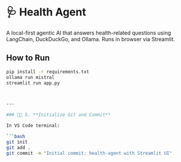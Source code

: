 # 🩺 Health Agent

A local-first agentic AI that answers health-related questions using LangChain, DuckDuckGo, and Ollama. Runs in browser via Streamlit.

## How to Run

```bash
pip install -r requirements.txt
ollama run mistral
streamlit run app.py



---

### 🧑‍💻 5. **Initialize Git and Commit**

In VS Code terminal:

```bash
git init
git add .
git commit -m "Initial commit: health-agent with Streamlit UI"